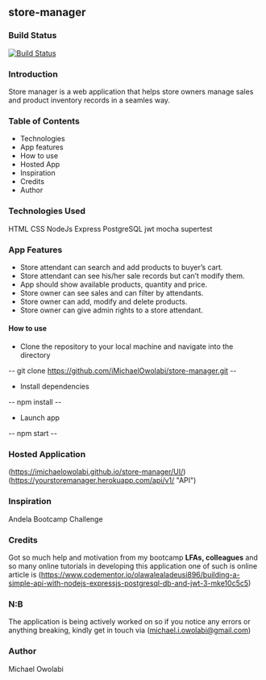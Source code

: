 ## store-manager

### Build Status
[![Build Status](https://travis-ci.org/iMichaelOwolabi/store-manager.svg?branch=develop)](https://travis-ci.org/iMichaelOwolabi/store-manager)

### Introduction
Store manager is a web application that helps store owners manage sales and product inventory records in a seamles way.

### Table of Contents
* Technologies
* App features
* How to use
* Hosted App
* Inspiration
* Credits
* Author

### Technologies Used
HTML
CSS
NodeJs
Express
PostgreSQL
jwt
mocha
supertest

### App Features
* Store attendant can search and add products to buyer’s cart.
* Store attendant can see his/her sale records but can’t modify them.
* App should show available products, quantity and price.
* Store owner can see sales and can filter by attendants.
* Store owner can add, modify and delete products.
* Store owner can give admin rights to a store attendant.

#### How to use
* Clone the repository to your local machine and navigate into the directory

-- git clone https://github.com/iMichaelOwolabi/store-manager.git --

* Install dependencies

-- npm install --

* Launch app

-- npm start --

### Hosted Application
(https://imichaelowolabi.github.io/store-manager/UI/)
(https://yourstoremanager.herokuapp.com/api/v1/ "API")

### Inspiration
Andela Bootcamp Challenge

### Credits
Got so much help and motivation from my bootcamp **LFAs, colleagues** and so many online tutorials in developing this application
one of such is online article is  (https://www.codementor.io/olawalealadeusi896/building-a-simple-api-with-nodejs-expressjs-postgresql-db-and-jwt-3-mke10c5c5)

### N:B
The application is being actively worked on so if you notice any errors or anything breaking, kindly get in touch via (michael.i.owolabi@gmail.com)

### Author
Michael Owolabi